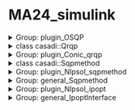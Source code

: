 # MA24_simulink
<details>
  <summary>Group: plugin_OSQP</summary>
<a name='options' href='https://osqp.org/docs/interfaces/solver_settings.html'>https://osqp.org/docs/interfaces/solver_settings.html</a><br><table>
<thead>
<tr>
<th>Argument</th>
<th>Description</th>
<th>Allowed values</th>
<th>Default value</th>
</tr>
</thead>
<tbody>
<tr>
<td><code>device</code></td>
<td>Device identifier</td>
<td>0 <= <code>device</code> (integer)</td>
<td>0</td>
</tr>
<tr>
<td><code>linsys_solver</code></td>
<td>Linear systems solver type</td>
<td>See <a href="linear_systems_solvers.html#linear-system-solvers-setting">Linear Systems Solvers</a></td>
<td>qdldl</td>
</tr>
<tr>
<td><code>verbose</code> *</td>
<td>Print output</td>
<td>True/False</td>
<td>True</td>
</tr>
<tr>
<td><code>warm_starting</code> *</td>
<td>Perform warm starting</td>
<td>True/False</td>
<td>True</td>
</tr>
<tr>
<td><code>scaling</code></td>
<td>Number of scaling iterations</td>
<td>0 (disabled) or 0 < <code>scaling</code> (integer)</td>
<td>10</td>
</tr>
<tr>
<td><code>polishing</code> *</td>
<td>Perform polishing</td>
<td>True/False</td>
<td>False</td>
</tr>
<tr>
<td><code>rho</code> *</td>
<td>ADMM rho step</td>
<td>0 < <code>rho</code></td>
<td>0.1</td>
</tr>
<tr>
<td><code>rho_is_vec</code></td>
<td>Is <code>rho</code> a vector?</td>
<td>True/False</td>
<td>True</td>
</tr>
<tr>
<td><code>sigma</code></td>
<td>ADMM sigma step</td>
<td>0 < <code>sigma</code></td>
<td>1e-06</td>
</tr>
<tr>
<td><code>alpha</code> *</td>
<td>ADMM relaxation parameter</td>
<td>0 < <code>alpha</code> < 2</td>
<td>1.6</td>
</tr>
<tr>
<td><code>cg_max_iter</code> *</td>
<td>Maximum number of CG iterations per solver</td>
<td>0 < <code>cg_max_iter</code> (integer)</td>
<td>20</td>
</tr>
<tr>
<td><code>cg_tol_reduction</code> *</td>
<td>No. of consecutive CG iterations before the tol is halved</td>
<td>0 < <code>cg_tol_reduction</code> (integer)</td>
<td>10</td>
</tr>
<tr>
<td><code>cg_tol_fraction</code> *</td>
<td>CG tolerance (fraction of ADMM residuals)</td>
<td>0 < <code>cg_tol_fraction</code> < 1</td>
<td>0.15</td>
</tr>
<tr>
<td><code>adaptive_rho</code></td>
<td>Adaptive rho</td>
<td>True/False</td>
<td>True</td>
</tr>
<tr>
<td><code>adaptive_rho_interval</code></td>
<td>Adaptive rho interval</td>
<td>0 (automatic) or 0 < <code>adaptive_rho_interval</code> (integer)</td>
<td>0</td>
</tr>
<tr>
<td><code>adaptive_rho_fraction</code></td>
<td>Adaptive rho interval as fraction of setup time (auto mode)</td>
<td>0 < <code>adaptive_rho_fraction</code></td>
<td>0.4</td>
</tr>
<tr>
<td><code>adaptive_rho_tolerance</code></td>
<td>Tolerance for adapting rho</td>
<td>1 <= <code>adaptive_rho_tolerance</code></td>
<td>5</td>
</tr>
<tr>
<td><code>max_iter</code> *</td>
<td>Maximum number of iterations</td>
<td>0 < <code>max_iter</code> (integer)</td>
<td>4000</td>
</tr>
<tr>
<td><code>eps_abs</code> *</td>
<td>Absolute tolerance</td>
<td>0 <= <code>eps_abs</code></td>
<td>1e-03</td>
</tr>
<tr>
<td><code>eps_rel</code> *</td>
<td>Relative tolerance</td>
<td>0 <= <code>eps_rel</code></td>
<td>1e-03</td>
</tr>
<tr>
<td><code>eps_prim_inf</code> *</td>
<td>Primal infeasibility tolerance</td>
<td>0 <= <code>eps_prim_inf</code></td>
<td>1e-04</td>
</tr>
<tr>
<td><code>eps_dual_inf</code> *</td>
<td>Dual infeasibility tolerance</td>
<td>0 <= <code>eps_dual_inf</code></td>
<td>1e-04</td>
</tr>
<tr>
<td><code>scaled_termination</code> *</td>
<td>Scaled termination conditions</td>
<td>True/False</td>
<td>False</td>
</tr>
<tr>
<td><code>check_termination</code> *</td>
<td>Check termination interval</td>
<td>0 (disabled) or 0 < <code>check_termination</code> (integer)</td>
<td>25</td>
</tr>
<tr>
<td><code>time_limit</code> *</td>
<td>Runtime limit in seconds</td>
<td>0 < <code>time_limit</code></td>
<td>1e+10</td>
</tr>
<tr>
<td><code>delta</code> *</td>
<td>Polishing regularization parameter</td>
<td>0 < <code>delta</code></td>
<td>1e-06</td>
</tr>
<tr>
<td><code>polish_refine_iter</code> *</td>
<td>Refinement iterations in polishing</td>
<td>0 < <code>polish_refine_iter</code> (integer)</td>
<td>3</td>
</tr>
</tbody>
</table></details>
<details>
  <summary>class casadi::Qrqp</summary>
<a name='options'></a><table>
<caption>List of available options</caption>
<tr><th>Id</th><th>Type</th><th>Description</th><th>Used in</th></tr>
<tr><td>ad_weight</td><td>OT_DOUBLE</td><td>Weighting factor for derivative calculation.When there is an option of either using forward or reverse mode directional derivatives, the condition ad_weight*nf&lt;=(1-ad_weight)*na is used where nf and na are estimates of the number of forward/reverse mode directional derivatives needed. By default, ad_weight is calculated automatically, but this can be overridden by setting this option. In particular, 0 means forcing forward mode and 1 forcing reverse mode. Leave unset for (class specific) heuristics.</td><td>casadi::FunctionInternal</td></tr>
<tr><td>ad_weight_sp</td><td>OT_DOUBLE</td><td>Weighting factor for sparsity pattern calculation calculation.Overrides default behavior. Set to 0 and 1 to force forward and reverse mode respectively. Cf. option \"ad_weight\". When set to -1, sparsity is completely ignored and dense matrices are used.</td><td>casadi::FunctionInternal</td></tr>
<tr><td>always_inline</td><td>OT_BOOL</td><td>Force inlining.</td><td>casadi::FunctionInternal</td></tr>
<tr><td>cache</td><td>OT_DICT</td><td>Prepopulate the function cache. Default: empty</td><td>casadi::FunctionInternal</td></tr>
<tr><td>compiler</td><td>OT_STRING</td><td>Just-in-time compiler plugin to be used.</td><td>casadi::FunctionInternal</td></tr>
<tr><td>constr_viol_tol</td><td>OT_DOUBLE</td><td>Constraint violation tolerance [1e-8].</td><td>casadi::Qrqp</td></tr>
<tr><td>custom_jacobian</td><td>OT_FUNCTION</td><td>Override CasADi's AD. Use together with 'jac_penalty': 0. Note: Highly experimental. Syntax may break often.</td><td>casadi::FunctionInternal</td></tr>
<tr><td>der_options</td><td>OT_DICT</td><td>Default options to be used to populate forward_options, reverse_options, and jacobian_options before those options are merged in.</td><td>casadi::FunctionInternal</td></tr>
<tr><td>derivative_of</td><td>OT_FUNCTION</td><td>The function is a derivative of another function. The type of derivative (directional derivative, Jacobian) is inferred from the function name.</td><td>casadi::FunctionInternal</td></tr>
<tr><td>discrete</td><td>OT_BOOLVECTOR</td><td>Indicates which of the variables are discrete, i.e. integer-valued</td><td>casadi::Conic</td></tr>
<tr><td>dual_inf_tol</td><td>OT_DOUBLE</td><td>Dual feasibility violation tolerance [1e-8]</td><td>casadi::Qrqp</td></tr>
<tr><td>dump</td><td>OT_BOOL</td><td>Dump function to file upon first evaluation. [false]</td><td>casadi::FunctionInternal</td></tr>
<tr><td>dump_dir</td><td>OT_STRING</td><td>Directory to dump inputs/outputs to. Make sure the directory exists [.]</td><td>casadi::FunctionInternal</td></tr>
<tr><td>dump_format</td><td>OT_STRING</td><td>Choose file format to dump matrices. See DM.from_file [mtx]</td><td>casadi::FunctionInternal</td></tr>
<tr><td>dump_in</td><td>OT_BOOL</td><td>Dump numerical values of inputs to file (readable with DM.from_file) [default: false]</td><td>casadi::FunctionInternal</td></tr>
<tr><td>dump_out</td><td>OT_BOOL</td><td>Dump numerical values of outputs to file (readable with DM.from_file) [default: false]</td><td>casadi::FunctionInternal</td></tr>
<tr><td>enable_fd</td><td>OT_BOOL</td><td>Enable derivative calculation by finite differencing. [default: false]]</td><td>casadi::FunctionInternal</td></tr>
<tr><td>enable_forward</td><td>OT_BOOL</td><td>Enable derivative calculation using generated functions for Jacobian-times-vector products - typically using forward mode AD - if available. [default: true]</td><td>casadi::FunctionInternal</td></tr>
<tr><td>enable_jacobian</td><td>OT_BOOL</td><td>Enable derivative calculation using generated functions for Jacobians of all differentiable outputs with respect to all differentiable inputs - if available. [default: true]</td><td>casadi::FunctionInternal</td></tr>
<tr><td>enable_reverse</td><td>OT_BOOL</td><td>Enable derivative calculation using generated functions for transposed Jacobian-times-vector products - typically using reverse mode AD - if available. [default: true]</td><td>casadi::FunctionInternal</td></tr>
<tr><td>error_on_fail</td><td>OT_BOOL</td><td>Throw exceptions when function evaluation fails (default true).</td><td>casadi::ProtoFunction</td></tr>
<tr><td>external_transform</td><td>OT_VECTORVECTOR</td><td>List of external_transform instruction arguments. Default: empty</td><td>casadi::FunctionInternal</td></tr>
<tr><td>fd_method</td><td>OT_STRING</td><td>Method for finite differencing [default 'central']</td><td>casadi::FunctionInternal</td></tr>
<tr><td>fd_options</td><td>OT_DICT</td><td>Options to be passed to the finite difference instance</td><td>casadi::FunctionInternal</td></tr>
<tr><td>forward_options</td><td>OT_DICT</td><td>Options to be passed to a forward mode constructor</td><td>casadi::FunctionInternal</td></tr>
<tr><td>gather_stats</td><td>OT_BOOL</td><td>Deprecated option (ignored): Statistics are now always collected.</td><td>casadi::FunctionInternal</td></tr>
<tr><td>input_scheme</td><td>OT_STRINGVECTOR</td><td>Deprecated option (ignored)</td><td>casadi::FunctionInternal</td></tr>
<tr><td>inputs_check</td><td>OT_BOOL</td><td>Throw exceptions when the numerical values of the inputs don't make sense</td><td>casadi::FunctionInternal</td></tr>
<tr><td>is_diff_in</td><td>OT_BOOLVECTOR</td><td>Indicate for each input if it should be differentiable.</td><td>casadi::FunctionInternal</td></tr>
<tr><td>is_diff_out</td><td>OT_BOOLVECTOR</td><td>Indicate for each output if it should be differentiable.</td><td>casadi::FunctionInternal</td></tr>
<tr><td>jac_penalty</td><td>OT_DOUBLE</td><td>When requested for a number of forward/reverse directions,   it may be cheaper to compute first the full jacobian and then multiply with seeds, rather than obtain the requested directions in a straightforward manner. Casadi uses a heuristic to decide which is cheaper. A high value of 'jac_penalty' makes it less likely for the heurstic to chose the full Jacobian strategy. The special value -1 indicates never to use the full Jacobian strategy</td><td>casadi::FunctionInternal</td></tr>
<tr><td>jacobian_options</td><td>OT_DICT</td><td>Options to be passed to a Jacobian constructor</td><td>casadi::FunctionInternal</td></tr>
<tr><td>jit</td><td>OT_BOOL</td><td>Use just-in-time compiler to speed up the evaluation</td><td>casadi::FunctionInternal</td></tr>
<tr><td>jit_cleanup</td><td>OT_BOOL</td><td>Cleanup up the temporary source file that jit creates. Default: true</td><td>casadi::FunctionInternal</td></tr>
<tr><td>jit_name</td><td>OT_STRING</td><td>The file name used to write out code. The actual file names used depend on 'jit_temp_suffix' and include extensions. Default: 'jit_tmp'</td><td>casadi::FunctionInternal</td></tr>
<tr><td>jit_options</td><td>OT_DICT</td><td>Options to be passed to the jit compiler.</td><td>casadi::FunctionInternal</td></tr>
<tr><td>jit_serialize</td><td>OT_STRING</td><td>Specify behaviour when serializing a jitted function: SOURCE|link|embed.</td><td>casadi::FunctionInternal</td></tr>
<tr><td>jit_temp_suffix</td><td>OT_BOOL</td><td>Use a temporary (seemingly random) filename suffix for generated code and libraries. This is desired for thread-safety. This behaviour may defeat caching compiler wrappers. Default: true</td><td>casadi::FunctionInternal</td></tr>
<tr><td>max_io</td><td>OT_INT</td><td>Acceptable number of inputs and outputs. Warn if exceeded.</td><td>casadi::FunctionInternal</td></tr>
<tr><td>max_iter</td><td>OT_INT</td><td>Maximum number of iterations [1000].</td><td>casadi::Qrqp</td></tr>
<tr><td>max_num_dir</td><td>OT_INT</td><td>Specify the maximum number of directions for derivative functions. Overrules the builtin optimized_num_dir.</td><td>casadi::FunctionInternal</td></tr>
<tr><td>min_lam</td><td>OT_DOUBLE</td><td>Smallest multiplier treated as inactive for the initial active set [0].</td><td>casadi::Qrqp</td></tr>
<tr><td>never_inline</td><td>OT_BOOL</td><td>Forbid inlining.</td><td>casadi::FunctionInternal</td></tr>
<tr><td>output_scheme</td><td>OT_STRINGVECTOR</td><td>Deprecated option (ignored)</td><td>casadi::FunctionInternal</td></tr>
<tr><td>post_expand</td><td>OT_BOOL</td><td>After construction, expand this Function. Default: False</td><td>casadi::FunctionInternal</td></tr>
<tr><td>post_expand_options</td><td>OT_DICT</td><td>Options to be passed to post-construction expansion. Default: empty</td><td>casadi::FunctionInternal</td></tr>
<tr><td>print_header</td><td>OT_BOOL</td><td>Print header [true].</td><td>casadi::Qrqp</td></tr>
<tr><td>print_in</td><td>OT_BOOL</td><td>Print numerical values of inputs [default: false]</td><td>casadi::FunctionInternal</td></tr>
<tr><td>print_info</td><td>OT_BOOL</td><td>Print info [true].</td><td>casadi::Qrqp</td></tr>
<tr><td>print_iter</td><td>OT_BOOL</td><td>Print iterations [true].</td><td>casadi::Qrqp</td></tr>
<tr><td>print_lincomb</td><td>OT_BOOL</td><td>Print dependant linear combinations of constraints [false]. Printed numbers are 0-based indices into the vector of [simple bounds;linear bounds]</td><td>casadi::Qrqp</td></tr>
<tr><td>print_out</td><td>OT_BOOL</td><td>Print numerical values of outputs [default: false]</td><td>casadi::FunctionInternal</td></tr>
<tr><td>print_problem</td><td>OT_BOOL</td><td>Print a numeric description of the problem</td><td>casadi::Conic</td></tr>
<tr><td>print_time</td><td>OT_BOOL</td><td>print information about execution time. Implies record_time.</td><td>casadi::ProtoFunction</td></tr>
<tr><td>record_time</td><td>OT_BOOL</td><td>record information about execution time, for retrieval with stats().</td><td>casadi::ProtoFunction</td></tr>
<tr><td>regularity_check</td><td>OT_BOOL</td><td>Throw exceptions when NaN or Inf appears during evaluation</td><td>casadi::ProtoFunction</td></tr>
<tr><td>reverse_options</td><td>OT_DICT</td><td>Options to be passed to a reverse mode constructor</td><td>casadi::FunctionInternal</td></tr>
<tr><td>user_data</td><td>OT_VOIDPTR</td><td>A user-defined field that can be used to identify the function or pass additional information</td><td>casadi::FunctionInternal</td></tr>
<tr><td>verbose</td><td>OT_BOOL</td><td>Verbose evaluation -- for debugging</td><td>casadi::ProtoFunction</td></tr>
</table></details>

<details>
  <summary>Group: plugin_Conic_qrqp</summary>
<a name='options'></a><table>
<caption>List of available options</caption>
<tr><th>Id</th><th>Type</th><th>Description</th></tr>
<tr><td>constr_viol_tol</td><td>OT_DOUBLE</td><td>Constraint violation tolerance [1e-8].</td></tr>
<tr><td>dual_inf_tol</td><td>OT_DOUBLE</td><td>Dual feasibility violation tolerance [1e-8]</td></tr>
<tr><td>max_iter</td><td>OT_INT</td><td>Maximum number of iterations [1000].</td></tr>
<tr><td>min_lam</td><td>OT_DOUBLE</td><td>Smallest multiplier treated as inactive for the initial active set [0].</td></tr>
<tr><td>print_header</td><td>OT_BOOL</td><td>Print header [true].</td></tr>
<tr><td>print_info</td><td>OT_BOOL</td><td>Print info [true].</td></tr>
<tr><td>print_iter</td><td>OT_BOOL</td><td>Print iterations [true].</td></tr>
<tr><td>print_lincomb</td><td>OT_BOOL</td><td>Print dependant linear combinations of constraints [false]. Printed numbers are 0-based indices into the vector of [simple bounds;linear bounds]</td></tr>
</table></details>

<details>
  <summary>class casadi::Sqpmethod</summary>
<a name='options'></a><table>
<caption>List of available options</caption>
<tr><th>Id</th><th>Type</th><th>Description</th><th>Used in</th></tr>
<tr><td>ad_weight</td><td>OT_DOUBLE</td><td>Weighting factor for derivative calculation.When there is an option of either using forward or reverse mode directional derivatives, the condition ad_weight*nf&lt;=(1-ad_weight)*na is used where nf and na are estimates of the number of forward/reverse mode directional derivatives needed. By default, ad_weight is calculated automatically, but this can be overridden by setting this option. In particular, 0 means forcing forward mode and 1 forcing reverse mode. Leave unset for (class specific) heuristics.</td><td>casadi::FunctionInternal</td></tr>
<tr><td>ad_weight_sp</td><td>OT_DOUBLE</td><td>Weighting factor for sparsity pattern calculation calculation.Overrides default behavior. Set to 0 and 1 to force forward and reverse mode respectively. Cf. option \"ad_weight\". When set to -1, sparsity is completely ignored and dense matrices are used.</td><td>casadi::FunctionInternal</td></tr>
<tr><td>always_inline</td><td>OT_BOOL</td><td>Force inlining.</td><td>casadi::FunctionInternal</td></tr>
<tr><td>beta</td><td>OT_DOUBLE</td><td>Line-search parameter, restoration factor of stepsize</td><td>casadi::Sqpmethod</td></tr>
<tr><td>bound_consistency</td><td>OT_BOOL</td><td>Ensure that primal-dual solution is consistent with the bounds</td><td>casadi::Nlpsol</td></tr>
<tr><td>c1</td><td>OT_DOUBLE</td><td>Armijo condition, coefficient of decrease in merit</td><td>casadi::Sqpmethod</td></tr>
<tr><td>cache</td><td>OT_DICT</td><td>Prepopulate the function cache. Default: empty</td><td>casadi::FunctionInternal</td></tr>
<tr><td>calc_f</td><td>OT_BOOL</td><td>Calculate 'f' in the Nlpsol base class</td><td>casadi::Nlpsol</td></tr>
<tr><td>calc_g</td><td>OT_BOOL</td><td>Calculate 'g' in the Nlpsol base class</td><td>casadi::Nlpsol</td></tr>
<tr><td>calc_lam_p</td><td>OT_BOOL</td><td>Calculate 'lam_p' in the Nlpsol base class</td><td>casadi::Nlpsol</td></tr>
<tr><td>calc_lam_x</td><td>OT_BOOL</td><td>Calculate 'lam_x' in the Nlpsol base class</td><td>casadi::Nlpsol</td></tr>
<tr><td>calc_multipliers</td><td>OT_BOOL</td><td>Calculate Lagrange multipliers in the Nlpsol base class</td><td>casadi::Nlpsol</td></tr>
<tr><td>common_options</td><td>OT_DICT</td><td>Options for auto-generated functions</td><td>casadi::OracleFunction</td></tr>
<tr><td>compiler</td><td>OT_STRING</td><td>Just-in-time compiler plugin to be used.</td><td>casadi::FunctionInternal</td></tr>
<tr><td>convexify_margin</td><td>OT_DOUBLE</td><td>When using a convexification strategy, make sure that the smallest eigenvalue is at least this (default: 1e-7).</td><td>casadi::Sqpmethod</td></tr>
<tr><td>convexify_strategy</td><td>OT_STRING</td><td>NONE|regularize|eigen-reflect|eigen-clip. Strategy to convexify the Lagrange Hessian before passing it to the solver.</td><td>casadi::Sqpmethod</td></tr>
<tr><td>custom_jacobian</td><td>OT_FUNCTION</td><td>Override CasADi's AD. Use together with 'jac_penalty': 0. Note: Highly experimental. Syntax may break often.</td><td>casadi::FunctionInternal</td></tr>
<tr><td>der_options</td><td>OT_DICT</td><td>Default options to be used to populate forward_options, reverse_options, and jacobian_options before those options are merged in.</td><td>casadi::FunctionInternal</td></tr>
<tr><td>derivative_of</td><td>OT_FUNCTION</td><td>The function is a derivative of another function. The type of derivative (directional derivative, Jacobian) is inferred from the function name.</td><td>casadi::FunctionInternal</td></tr>
<tr><td>detect_simple_bounds</td><td>OT_BOOL</td><td>Automatically detect simple bounds (lbx/ubx) (default false). This is hopefully beneficial to speed and robustness but may also have adverse affects: 1) Subtleties in heuristics and stopping criteria may change the solution, 2) IPOPT may lie about multipliers of simple equality bounds unless 'fixed_variable_treatment' is set to 'relax_bounds'.</td><td>casadi::Nlpsol</td></tr>
<tr><td>detect_simple_bounds_is_simple</td><td>OT_BOOLVECTOR</td><td>For internal use only.</td><td>casadi::Nlpsol</td></tr>
<tr><td>detect_simple_bounds_parts</td><td>OT_FUNCTION</td><td>For internal use only.</td><td>casadi::Nlpsol</td></tr>
<tr><td>detect_simple_bounds_target_x</td><td>OT_INTVECTOR</td><td>For internal use only.</td><td>casadi::Nlpsol</td></tr>
<tr><td>discrete</td><td>OT_BOOLVECTOR</td><td>Indicates which of the variables are discrete, i.e. integer-valued</td><td>casadi::Nlpsol</td></tr>
<tr><td>dump</td><td>OT_BOOL</td><td>Dump function to file upon first evaluation. [false]</td><td>casadi::FunctionInternal</td></tr>
<tr><td>dump_dir</td><td>OT_STRING</td><td>Directory to dump inputs/outputs to. Make sure the directory exists [.]</td><td>casadi::FunctionInternal</td></tr>
<tr><td>dump_format</td><td>OT_STRING</td><td>Choose file format to dump matrices. See DM.from_file [mtx]</td><td>casadi::FunctionInternal</td></tr>
<tr><td>dump_in</td><td>OT_BOOL</td><td>Dump numerical values of inputs to file (readable with DM.from_file) [default: false]</td><td>casadi::FunctionInternal</td></tr>
<tr><td>dump_out</td><td>OT_BOOL</td><td>Dump numerical values of outputs to file (readable with DM.from_file) [default: false]</td><td>casadi::FunctionInternal</td></tr>
<tr><td>elastic_mode</td><td>OT_BOOL</td><td>Enable the elastic mode which is used when the QP is infeasible (default: false).</td><td>casadi::Sqpmethod</td></tr>
<tr><td>enable_fd</td><td>OT_BOOL</td><td>Enable derivative calculation by finite differencing. [default: false]]</td><td>casadi::FunctionInternal</td></tr>
<tr><td>enable_forward</td><td>OT_BOOL</td><td>Enable derivative calculation using generated functions for Jacobian-times-vector products - typically using forward mode AD - if available. [default: true]</td><td>casadi::FunctionInternal</td></tr>
<tr><td>enable_jacobian</td><td>OT_BOOL</td><td>Enable derivative calculation using generated functions for Jacobians of all differentiable outputs with respect to all differentiable inputs - if available. [default: true]</td><td>casadi::FunctionInternal</td></tr>
<tr><td>enable_reverse</td><td>OT_BOOL</td><td>Enable derivative calculation using generated functions for transposed Jacobian-times-vector products - typically using reverse mode AD - if available. [default: true]</td><td>casadi::FunctionInternal</td></tr>
<tr><td>error_on_fail</td><td>OT_BOOL</td><td>Throw exceptions when function evaluation fails (default true).</td><td>casadi::ProtoFunction</td></tr>
<tr><td>eval_errors_fatal</td><td>OT_BOOL</td><td>When errors occur during evaluation of f,g,...,stop the iterations</td><td>casadi::Nlpsol</td></tr>
<tr><td>expand</td><td>OT_BOOL</td><td>Replace MX with SX expressions in problem formulation [false]</td><td>casadi::OracleFunction</td></tr>
<tr><td>external_transform</td><td>OT_VECTORVECTOR</td><td>List of external_transform instruction arguments. Default: empty</td><td>casadi::FunctionInternal</td></tr>
<tr><td>fd_method</td><td>OT_STRING</td><td>Method for finite differencing [default 'central']</td><td>casadi::FunctionInternal</td></tr>
<tr><td>fd_options</td><td>OT_DICT</td><td>Options to be passed to the finite difference instance</td><td>casadi::FunctionInternal</td></tr>
<tr><td>forward_options</td><td>OT_DICT</td><td>Options to be passed to a forward mode constructor</td><td>casadi::FunctionInternal</td></tr>
<tr><td>gamma_0</td><td>OT_DOUBLE</td><td>Starting value for the penalty parameter of elastic mode (default: 1).</td><td>casadi::Sqpmethod</td></tr>
<tr><td>gamma_1_min</td><td>OT_DOUBLE</td><td>Minimum value for gamma_1 (default: 1e-5).</td><td>casadi::Sqpmethod</td></tr>
<tr><td>gamma_max</td><td>OT_DOUBLE</td><td>Maximum value for the penalty parameter of elastic mode (default: 1e20).</td><td>casadi::Sqpmethod</td></tr>
<tr><td>gather_stats</td><td>OT_BOOL</td><td>Deprecated option (ignored): Statistics are now always collected.</td><td>casadi::FunctionInternal</td></tr>
<tr><td>hess_lag</td><td>OT_FUNCTION</td><td>Function for calculating the Hessian of the Lagrangian (autogenerated by default)</td><td>casadi::Sqpmethod</td></tr>
<tr><td>hessian_approximation</td><td>OT_STRING</td><td>limited-memory|exact</td><td>casadi::Sqpmethod</td></tr>
<tr><td>ignore_check_vec</td><td>OT_BOOL</td><td>If set to true, the input shape of F will not be checked.</td><td>casadi::Nlpsol</td></tr>
<tr><td>init_feasible</td><td>OT_BOOL</td><td>Initialize the QP subproblems with a feasible initial value (default: false).</td><td>casadi::Sqpmethod</td></tr>
<tr><td>input_scheme</td><td>OT_STRINGVECTOR</td><td>Deprecated option (ignored)</td><td>casadi::FunctionInternal</td></tr>
<tr><td>inputs_check</td><td>OT_BOOL</td><td>Throw exceptions when the numerical values of the inputs don't make sense</td><td>casadi::FunctionInternal</td></tr>
<tr><td>is_diff_in</td><td>OT_BOOLVECTOR</td><td>Indicate for each input if it should be differentiable.</td><td>casadi::FunctionInternal</td></tr>
<tr><td>is_diff_out</td><td>OT_BOOLVECTOR</td><td>Indicate for each output if it should be differentiable.</td><td>casadi::FunctionInternal</td></tr>
<tr><td>iteration_callback</td><td>OT_FUNCTION</td><td>A function that will be called at each iteration with the solver as input. Check documentation of Callback.</td><td>casadi::Nlpsol</td></tr>
<tr><td>iteration_callback_ignore_errors</td><td>OT_BOOL</td><td>If set to true, errors thrown by iteration_callback will be ignored.</td><td>casadi::Nlpsol</td></tr>
<tr><td>iteration_callback_step</td><td>OT_INT</td><td>Only call the callback function every few iterations.</td><td>casadi::Nlpsol</td></tr>
<tr><td>jac_fg</td><td>OT_FUNCTION</td><td>Function for calculating the gradient of the objective and Jacobian of the constraints (autogenerated by default)</td><td>casadi::Sqpmethod</td></tr>
<tr><td>jac_penalty</td><td>OT_DOUBLE</td><td>When requested for a number of forward/reverse directions,   it may be cheaper to compute first the full jacobian and then multiply with seeds, rather than obtain the requested directions in a straightforward manner. Casadi uses a heuristic to decide which is cheaper. A high value of 'jac_penalty' makes it less likely for the heurstic to chose the full Jacobian strategy. The special value -1 indicates never to use the full Jacobian strategy</td><td>casadi::FunctionInternal</td></tr>
<tr><td>jacobian_options</td><td>OT_DICT</td><td>Options to be passed to a Jacobian constructor</td><td>casadi::FunctionInternal</td></tr>
<tr><td>jit</td><td>OT_BOOL</td><td>Use just-in-time compiler to speed up the evaluation</td><td>casadi::FunctionInternal</td></tr>
<tr><td>jit_cleanup</td><td>OT_BOOL</td><td>Cleanup up the temporary source file that jit creates. Default: true</td><td>casadi::FunctionInternal</td></tr>
<tr><td>jit_name</td><td>OT_STRING</td><td>The file name used to write out code. The actual file names used depend on 'jit_temp_suffix' and include extensions. Default: 'jit_tmp'</td><td>casadi::FunctionInternal</td></tr>
<tr><td>jit_options</td><td>OT_DICT</td><td>Options to be passed to the jit compiler.</td><td>casadi::FunctionInternal</td></tr>
<tr><td>jit_serialize</td><td>OT_STRING</td><td>Specify behaviour when serializing a jitted function: SOURCE|link|embed.</td><td>casadi::FunctionInternal</td></tr>
<tr><td>jit_temp_suffix</td><td>OT_BOOL</td><td>Use a temporary (seemingly random) filename suffix for generated code and libraries. This is desired for thread-safety. This behaviour may defeat caching compiler wrappers. Default: true</td><td>casadi::FunctionInternal</td></tr>
<tr><td>lbfgs_memory</td><td>OT_INT</td><td>Size of L-BFGS memory.</td><td>casadi::Sqpmethod</td></tr>
<tr><td>max_io</td><td>OT_INT</td><td>Acceptable number of inputs and outputs. Warn if exceeded.</td><td>casadi::FunctionInternal</td></tr>
<tr><td>max_iter</td><td>OT_INT</td><td>Maximum number of SQP iterations</td><td>casadi::Sqpmethod</td></tr>
<tr><td>max_iter_eig</td><td>OT_DOUBLE</td><td>Maximum number of iterations to compute an eigenvalue decomposition (default: 50).</td><td>casadi::Sqpmethod</td></tr>
<tr><td>max_iter_ls</td><td>OT_INT</td><td>Maximum number of linesearch iterations</td><td>casadi::Sqpmethod</td></tr>
<tr><td>max_num_dir</td><td>OT_INT</td><td>Specify the maximum number of directions for derivative functions. Overrules the builtin optimized_num_dir.</td><td>casadi::FunctionInternal</td></tr>
<tr><td>merit_memory</td><td>OT_INT</td><td>Size of memory to store history of merit function values</td><td>casadi::Sqpmethod</td></tr>
<tr><td>min_iter</td><td>OT_INT</td><td>Minimum number of SQP iterations</td><td>casadi::Sqpmethod</td></tr>
<tr><td>min_lam</td><td>OT_DOUBLE</td><td>Minimum allowed multiplier value</td><td>casadi::Nlpsol</td></tr>
<tr><td>min_step_size</td><td>OT_DOUBLE</td><td>The size (inf-norm) of the step size should not become smaller than this.</td><td>casadi::Sqpmethod</td></tr>
<tr><td>monitor</td><td>OT_STRINGVECTOR</td><td>Set of user problem functions to be monitored</td><td>casadi::OracleFunction</td></tr>
<tr><td>never_inline</td><td>OT_BOOL</td><td>Forbid inlining.</td><td>casadi::FunctionInternal</td></tr>
<tr><td>no_nlp_grad</td><td>OT_BOOL</td><td>Prevent the creation of the 'nlp_grad' function</td><td>casadi::Nlpsol</td></tr>
<tr><td>oracle_options</td><td>OT_DICT</td><td>Options to be passed to the oracle function</td><td>casadi::Nlpsol</td></tr>
<tr><td>output_scheme</td><td>OT_STRINGVECTOR</td><td>Deprecated option (ignored)</td><td>casadi::FunctionInternal</td></tr>
<tr><td>post_expand</td><td>OT_BOOL</td><td>After construction, expand this Function. Default: False</td><td>casadi::FunctionInternal</td></tr>
<tr><td>post_expand_options</td><td>OT_DICT</td><td>Options to be passed to post-construction expansion. Default: empty</td><td>casadi::FunctionInternal</td></tr>
<tr><td>print_header</td><td>OT_BOOL</td><td>Print the header with problem statistics</td><td>casadi::Sqpmethod</td></tr>
<tr><td>print_in</td><td>OT_BOOL</td><td>Print numerical values of inputs [default: false]</td><td>casadi::FunctionInternal</td></tr>
<tr><td>print_iteration</td><td>OT_BOOL</td><td>Print the iterations</td><td>casadi::Sqpmethod</td></tr>
<tr><td>print_out</td><td>OT_BOOL</td><td>Print numerical values of outputs [default: false]</td><td>casadi::FunctionInternal</td></tr>
<tr><td>print_status</td><td>OT_BOOL</td><td>Print a status message after solving</td><td>casadi::Sqpmethod</td></tr>
<tr><td>print_time</td><td>OT_BOOL</td><td>print information about execution time. Implies record_time.</td><td>casadi::ProtoFunction</td></tr>
<tr><td>qpsol</td><td>OT_STRING</td><td>The QP solver to be used by the SQP method [qpoases]</td><td>casadi::Sqpmethod</td></tr>
<tr><td>qpsol_options</td><td>OT_DICT</td><td>Options to be passed to the QP solver</td><td>casadi::Sqpmethod</td></tr>
<tr><td>record_time</td><td>OT_BOOL</td><td>record information about execution time, for retrieval with stats().</td><td>casadi::ProtoFunction</td></tr>
<tr><td>regularity_check</td><td>OT_BOOL</td><td>Throw exceptions when NaN or Inf appears during evaluation</td><td>casadi::ProtoFunction</td></tr>
<tr><td>reverse_options</td><td>OT_DICT</td><td>Options to be passed to a reverse mode constructor</td><td>casadi::FunctionInternal</td></tr>
<tr><td>second_order_corrections</td><td>OT_BOOL</td><td>Enable second order corrections. These are used when a step is considered bad by the merit function and constraint norm (default: false).</td><td>casadi::Sqpmethod</td></tr>
<tr><td>sens_linsol</td><td>OT_STRING</td><td>Linear solver used for parametric sensitivities (default 'qr').</td><td>casadi::Nlpsol</td></tr>
<tr><td>sens_linsol_options</td><td>OT_DICT</td><td>Linear solver options used for parametric sensitivities.</td><td>casadi::Nlpsol</td></tr>
<tr><td>show_eval_warnings</td><td>OT_BOOL</td><td>Show warnings generated from function evaluations [true]</td><td>casadi::OracleFunction</td></tr>
<tr><td>specific_options</td><td>OT_DICT</td><td>Options for specific auto-generated functions, overwriting the defaults from common_options. Nested dictionary.</td><td>casadi::OracleFunction</td></tr>
<tr><td>tol_du</td><td>OT_DOUBLE</td><td>Stopping criterion for dual infeasability</td><td>casadi::Sqpmethod</td></tr>
<tr><td>tol_pr</td><td>OT_DOUBLE</td><td>Stopping criterion for primal infeasibility</td><td>casadi::Sqpmethod</td></tr>
<tr><td>user_data</td><td>OT_VOIDPTR</td><td>A user-defined field that can be used to identify the function or pass additional information</td><td>casadi::FunctionInternal</td></tr>
<tr><td>verbose</td><td>OT_BOOL</td><td>Verbose evaluation -- for debugging</td><td>casadi::ProtoFunction</td></tr>
<tr><td>verbose_init</td><td>OT_BOOL</td><td>Print out timing information about the different stages of initialization</td><td>casadi::Nlpsol</td></tr>
<tr><td>warn_initial_bounds</td><td>OT_BOOL</td><td>Warn if the initial guess does not satisfy LBX and UBX</td><td>casadi::Nlpsol</td></tr>
</table></details>

<details>
  <summary>Group: plugin_Nlpsol_sqpmethod</summary>
<a name='options'></a><table>
<caption>List of available options</caption>
<tr><th>Id</th><th>Type</th><th>Description</th></tr>
<tr><td>beta</td><td>OT_DOUBLE</td><td>Line-search parameter, restoration factor of stepsize</td></tr>
<tr><td>c1</td><td>OT_DOUBLE</td><td>Armijo condition, coefficient of decrease in merit</td></tr>
<tr><td>convexify_margin</td><td>OT_DOUBLE</td><td>When using a convexification strategy, make sure that the smallest eigenvalue is at least this (default: 1e-7).</td></tr>
<tr><td>convexify_strategy</td><td>OT_STRING</td><td>NONE|regularize|eigen-reflect|eigen-clip. Strategy to convexify the Lagrange Hessian before passing it to the solver.</td></tr>
<tr><td>elastic_mode</td><td>OT_BOOL</td><td>Enable the elastic mode which is used when the QP is infeasible (default: false).</td></tr>
<tr><td>gamma_0</td><td>OT_DOUBLE</td><td>Starting value for the penalty parameter of elastic mode (default: 1).</td></tr>
<tr><td>gamma_1_min</td><td>OT_DOUBLE</td><td>Minimum value for gamma_1 (default: 1e-5).</td></tr>
<tr><td>gamma_max</td><td>OT_DOUBLE</td><td>Maximum value for the penalty parameter of elastic mode (default: 1e20).</td></tr>
<tr><td>hess_lag</td><td>OT_FUNCTION</td><td>Function for calculating the Hessian of the Lagrangian (autogenerated by default)</td></tr>
<tr><td>hessian_approximation</td><td>OT_STRING</td><td>limited-memory|exact</td></tr>
<tr><td>init_feasible</td><td>OT_BOOL</td><td>Initialize the QP subproblems with a feasible initial value (default: false).</td></tr>
<tr><td>jac_fg</td><td>OT_FUNCTION</td><td>Function for calculating the gradient of the objective and Jacobian of the constraints (autogenerated by default)</td></tr>
<tr><td>lbfgs_memory</td><td>OT_INT</td><td>Size of L-BFGS memory.</td></tr>
<tr><td>max_iter</td><td>OT_INT</td><td>Maximum number of SQP iterations</td></tr>
<tr><td>max_iter_eig</td><td>OT_DOUBLE</td><td>Maximum number of iterations to compute an eigenvalue decomposition (default: 50).</td></tr>
<tr><td>max_iter_ls</td><td>OT_INT</td><td>Maximum number of linesearch iterations</td></tr>
<tr><td>merit_memory</td><td>OT_INT</td><td>Size of memory to store history of merit function values</td></tr>
<tr><td>min_iter</td><td>OT_INT</td><td>Minimum number of SQP iterations</td></tr>
<tr><td>min_step_size</td><td>OT_DOUBLE</td><td>The size (inf-norm) of the step size should not become smaller than this.</td></tr>
<tr><td>print_header</td><td>OT_BOOL</td><td>Print the header with problem statistics</td></tr>
<tr><td>print_iteration</td><td>OT_BOOL</td><td>Print the iterations</td></tr>
<tr><td>print_status</td><td>OT_BOOL</td><td>Print a status message after solving</td></tr>
<tr><td>qpsol</td><td>OT_STRING</td><td>The QP solver to be used by the SQP method [qpoases]</td></tr>
<tr><td>qpsol_options</td><td>OT_DICT</td><td>Options to be passed to the QP solver</td></tr>
<tr><td>second_order_corrections</td><td>OT_BOOL</td><td>Enable second order corrections. These are used when a step is considered bad by the merit function and constraint norm (default: false).</td></tr>
<tr><td>tol_du</td><td>OT_DOUBLE</td><td>Stopping criterion for dual infeasability</td></tr>
<tr><td>tol_pr</td><td>OT_DOUBLE</td><td>Stopping criterion for primal infeasibility</td></tr>
</table></details>

<details>
  <summary>Group: general_Sqpmethod</summary>
<a name='options'></a><table>
<caption>List of available options</caption>
<tr><th>Id</th><th>Type</th><th>Description</th><th>Used in</th></tr>
<tr><td>ad_weight</td><td>OT_DOUBLE</td><td>Weighting factor for derivative calculation.When there is an option of either using forward or reverse mode directional derivatives, the condition ad_weight*nf&lt;=(1-ad_weight)*na is used where nf and na are estimates of the number of forward/reverse mode directional derivatives needed. By default, ad_weight is calculated automatically, but this can be overridden by setting this option. In particular, 0 means forcing forward mode and 1 forcing reverse mode. Leave unset for (class specific) heuristics.</td><td>casadi::FunctionInternal</td></tr>
<tr><td>ad_weight_sp</td><td>OT_DOUBLE</td><td>Weighting factor for sparsity pattern calculation calculation.Overrides default behavior. Set to 0 and 1 to force forward and reverse mode respectively. Cf. option \"ad_weight\". When set to -1, sparsity is completely ignored and dense matrices are used.</td><td>casadi::FunctionInternal</td></tr>
<tr><td>always_inline</td><td>OT_BOOL</td><td>Force inlining.</td><td>casadi::FunctionInternal</td></tr>
<tr><td>beta</td><td>OT_DOUBLE</td><td>Line-search parameter, restoration factor of stepsize</td><td>casadi::Sqpmethod</td></tr>
<tr><td>bound_consistency</td><td>OT_BOOL</td><td>Ensure that primal-dual solution is consistent with the bounds</td><td>casadi::Nlpsol</td></tr>
<tr><td>c1</td><td>OT_DOUBLE</td><td>Armijo condition, coefficient of decrease in merit</td><td>casadi::Sqpmethod</td></tr>
<tr><td>cache</td><td>OT_DICT</td><td>Prepopulate the function cache. Default: empty</td><td>casadi::FunctionInternal</td></tr>
<tr><td>calc_f</td><td>OT_BOOL</td><td>Calculate 'f' in the Nlpsol base class</td><td>casadi::Nlpsol</td></tr>
<tr><td>calc_g</td><td>OT_BOOL</td><td>Calculate 'g' in the Nlpsol base class</td><td>casadi::Nlpsol</td></tr>
<tr><td>calc_lam_p</td><td>OT_BOOL</td><td>Calculate 'lam_p' in the Nlpsol base class</td><td>casadi::Nlpsol</td></tr>
<tr><td>calc_lam_x</td><td>OT_BOOL</td><td>Calculate 'lam_x' in the Nlpsol base class</td><td>casadi::Nlpsol</td></tr>
<tr><td>calc_multipliers</td><td>OT_BOOL</td><td>Calculate Lagrange multipliers in the Nlpsol base class</td><td>casadi::Nlpsol</td></tr>
<tr><td>common_options</td><td>OT_DICT</td><td>Options for auto-generated functions</td><td>casadi::OracleFunction</td></tr>
<tr><td>compiler</td><td>OT_STRING</td><td>Just-in-time compiler plugin to be used.</td><td>casadi::FunctionInternal</td></tr>
<tr><td>convexify_margin</td><td>OT_DOUBLE</td><td>When using a convexification strategy, make sure that the smallest eigenvalue is at least this (default: 1e-7).</td><td>casadi::Sqpmethod</td></tr>
<tr><td>convexify_strategy</td><td>OT_STRING</td><td>NONE|regularize|eigen-reflect|eigen-clip. Strategy to convexify the Lagrange Hessian before passing it to the solver.</td><td>casadi::Sqpmethod</td></tr>
<tr><td>custom_jacobian</td><td>OT_FUNCTION</td><td>Override CasADi's AD. Use together with 'jac_penalty': 0. Note: Highly experimental. Syntax may break often.</td><td>casadi::FunctionInternal</td></tr>
<tr><td>der_options</td><td>OT_DICT</td><td>Default options to be used to populate forward_options, reverse_options, and jacobian_options before those options are merged in.</td><td>casadi::FunctionInternal</td></tr>
<tr><td>derivative_of</td><td>OT_FUNCTION</td><td>The function is a derivative of another function. The type of derivative (directional derivative, Jacobian) is inferred from the function name.</td><td>casadi::FunctionInternal</td></tr>
<tr><td>detect_simple_bounds</td><td>OT_BOOL</td><td>Automatically detect simple bounds (lbx/ubx) (default false). This is hopefully beneficial to speed and robustness but may also have adverse affects: 1) Subtleties in heuristics and stopping criteria may change the solution, 2) IPOPT may lie about multipliers of simple equality bounds unless 'fixed_variable_treatment' is set to 'relax_bounds'.</td><td>casadi::Nlpsol</td></tr>
<tr><td>detect_simple_bounds_is_simple</td><td>OT_BOOLVECTOR</td><td>For internal use only.</td><td>casadi::Nlpsol</td></tr>
<tr><td>detect_simple_bounds_parts</td><td>OT_FUNCTION</td><td>For internal use only.</td><td>casadi::Nlpsol</td></tr>
<tr><td>detect_simple_bounds_target_x</td><td>OT_INTVECTOR</td><td>For internal use only.</td><td>casadi::Nlpsol</td></tr>
<tr><td>discrete</td><td>OT_BOOLVECTOR</td><td>Indicates which of the variables are discrete, i.e. integer-valued</td><td>casadi::Nlpsol</td></tr>
<tr><td>dump</td><td>OT_BOOL</td><td>Dump function to file upon first evaluation. [false]</td><td>casadi::FunctionInternal</td></tr>
<tr><td>dump_dir</td><td>OT_STRING</td><td>Directory to dump inputs/outputs to. Make sure the directory exists [.]</td><td>casadi::FunctionInternal</td></tr>
<tr><td>dump_format</td><td>OT_STRING</td><td>Choose file format to dump matrices. See DM.from_file [mtx]</td><td>casadi::FunctionInternal</td></tr>
<tr><td>dump_in</td><td>OT_BOOL</td><td>Dump numerical values of inputs to file (readable with DM.from_file) [default: false]</td><td>casadi::FunctionInternal</td></tr>
<tr><td>dump_out</td><td>OT_BOOL</td><td>Dump numerical values of outputs to file (readable with DM.from_file) [default: false]</td><td>casadi::FunctionInternal</td></tr>
<tr><td>elastic_mode</td><td>OT_BOOL</td><td>Enable the elastic mode which is used when the QP is infeasible (default: false).</td><td>casadi::Sqpmethod</td></tr>
<tr><td>enable_fd</td><td>OT_BOOL</td><td>Enable derivative calculation by finite differencing. [default: false]]</td><td>casadi::FunctionInternal</td></tr>
<tr><td>enable_forward</td><td>OT_BOOL</td><td>Enable derivative calculation using generated functions for Jacobian-times-vector products - typically using forward mode AD - if available. [default: true]</td><td>casadi::FunctionInternal</td></tr>
<tr><td>enable_jacobian</td><td>OT_BOOL</td><td>Enable derivative calculation using generated functions for Jacobians of all differentiable outputs with respect to all differentiable inputs - if available. [default: true]</td><td>casadi::FunctionInternal</td></tr>
<tr><td>enable_reverse</td><td>OT_BOOL</td><td>Enable derivative calculation using generated functions for transposed Jacobian-times-vector products - typically using reverse mode AD - if available. [default: true]</td><td>casadi::FunctionInternal</td></tr>
<tr><td>error_on_fail</td><td>OT_BOOL</td><td>Throw exceptions when function evaluation fails (default true).</td><td>casadi::ProtoFunction</td></tr>
<tr><td>eval_errors_fatal</td><td>OT_BOOL</td><td>When errors occur during evaluation of f,g,...,stop the iterations</td><td>casadi::Nlpsol</td></tr>
<tr><td>expand</td><td>OT_BOOL</td><td>Replace MX with SX expressions in problem formulation [false]</td><td>casadi::OracleFunction</td></tr>
<tr><td>external_transform</td><td>OT_VECTORVECTOR</td><td>List of external_transform instruction arguments. Default: empty</td><td>casadi::FunctionInternal</td></tr>
<tr><td>fd_method</td><td>OT_STRING</td><td>Method for finite differencing [default 'central']</td><td>casadi::FunctionInternal</td></tr>
<tr><td>fd_options</td><td>OT_DICT</td><td>Options to be passed to the finite difference instance</td><td>casadi::FunctionInternal</td></tr>
<tr><td>forward_options</td><td>OT_DICT</td><td>Options to be passed to a forward mode constructor</td><td>casadi::FunctionInternal</td></tr>
<tr><td>gamma_0</td><td>OT_DOUBLE</td><td>Starting value for the penalty parameter of elastic mode (default: 1).</td><td>casadi::Sqpmethod</td></tr>
<tr><td>gamma_1_min</td><td>OT_DOUBLE</td><td>Minimum value for gamma_1 (default: 1e-5).</td><td>casadi::Sqpmethod</td></tr>
<tr><td>gamma_max</td><td>OT_DOUBLE</td><td>Maximum value for the penalty parameter of elastic mode (default: 1e20).</td><td>casadi::Sqpmethod</td></tr>
<tr><td>gather_stats</td><td>OT_BOOL</td><td>Deprecated option (ignored): Statistics are now always collected.</td><td>casadi::FunctionInternal</td></tr>
<tr><td>hess_lag</td><td>OT_FUNCTION</td><td>Function for calculating the Hessian of the Lagrangian (autogenerated by default)</td><td>casadi::Sqpmethod</td></tr>
<tr><td>hessian_approximation</td><td>OT_STRING</td><td>limited-memory|exact</td><td>casadi::Sqpmethod</td></tr>
<tr><td>ignore_check_vec</td><td>OT_BOOL</td><td>If set to true, the input shape of F will not be checked.</td><td>casadi::Nlpsol</td></tr>
<tr><td>init_feasible</td><td>OT_BOOL</td><td>Initialize the QP subproblems with a feasible initial value (default: false).</td><td>casadi::Sqpmethod</td></tr>
<tr><td>input_scheme</td><td>OT_STRINGVECTOR</td><td>Deprecated option (ignored)</td><td>casadi::FunctionInternal</td></tr>
<tr><td>inputs_check</td><td>OT_BOOL</td><td>Throw exceptions when the numerical values of the inputs don't make sense</td><td>casadi::FunctionInternal</td></tr>
<tr><td>is_diff_in</td><td>OT_BOOLVECTOR</td><td>Indicate for each input if it should be differentiable.</td><td>casadi::FunctionInternal</td></tr>
<tr><td>is_diff_out</td><td>OT_BOOLVECTOR</td><td>Indicate for each output if it should be differentiable.</td><td>casadi::FunctionInternal</td></tr>
<tr><td>iteration_callback</td><td>OT_FUNCTION</td><td>A function that will be called at each iteration with the solver as input. Check documentation of Callback.</td><td>casadi::Nlpsol</td></tr>
<tr><td>iteration_callback_ignore_errors</td><td>OT_BOOL</td><td>If set to true, errors thrown by iteration_callback will be ignored.</td><td>casadi::Nlpsol</td></tr>
<tr><td>iteration_callback_step</td><td>OT_INT</td><td>Only call the callback function every few iterations.</td><td>casadi::Nlpsol</td></tr>
<tr><td>jac_fg</td><td>OT_FUNCTION</td><td>Function for calculating the gradient of the objective and Jacobian of the constraints (autogenerated by default)</td><td>casadi::Sqpmethod</td></tr>
<tr><td>jac_penalty</td><td>OT_DOUBLE</td><td>When requested for a number of forward/reverse directions,   it may be cheaper to compute first the full jacobian and then multiply with seeds, rather than obtain the requested directions in a straightforward manner. Casadi uses a heuristic to decide which is cheaper. A high value of 'jac_penalty' makes it less likely for the heurstic to chose the full Jacobian strategy. The special value -1 indicates never to use the full Jacobian strategy</td><td>casadi::FunctionInternal</td></tr>
<tr><td>jacobian_options</td><td>OT_DICT</td><td>Options to be passed to a Jacobian constructor</td><td>casadi::FunctionInternal</td></tr>
<tr><td>jit</td><td>OT_BOOL</td><td>Use just-in-time compiler to speed up the evaluation</td><td>casadi::FunctionInternal</td></tr>
<tr><td>jit_cleanup</td><td>OT_BOOL</td><td>Cleanup up the temporary source file that jit creates. Default: true</td><td>casadi::FunctionInternal</td></tr>
<tr><td>jit_name</td><td>OT_STRING</td><td>The file name used to write out code. The actual file names used depend on 'jit_temp_suffix' and include extensions. Default: 'jit_tmp'</td><td>casadi::FunctionInternal</td></tr>
<tr><td>jit_options</td><td>OT_DICT</td><td>Options to be passed to the jit compiler.</td><td>casadi::FunctionInternal</td></tr>
<tr><td>jit_serialize</td><td>OT_STRING</td><td>Specify behaviour when serializing a jitted function: SOURCE|link|embed.</td><td>casadi::FunctionInternal</td></tr>
<tr><td>jit_temp_suffix</td><td>OT_BOOL</td><td>Use a temporary (seemingly random) filename suffix for generated code and libraries. This is desired for thread-safety. This behaviour may defeat caching compiler wrappers. Default: true</td><td>casadi::FunctionInternal</td></tr>
<tr><td>lbfgs_memory</td><td>OT_INT</td><td>Size of L-BFGS memory.</td><td>casadi::Sqpmethod</td></tr>
<tr><td>max_io</td><td>OT_INT</td><td>Acceptable number of inputs and outputs. Warn if exceeded.</td><td>casadi::FunctionInternal</td></tr>
<tr><td>max_iter</td><td>OT_INT</td><td>Maximum number of SQP iterations</td><td>casadi::Sqpmethod</td></tr>
<tr><td>max_iter_eig</td><td>OT_DOUBLE</td><td>Maximum number of iterations to compute an eigenvalue decomposition (default: 50).</td><td>casadi::Sqpmethod</td></tr>
<tr><td>max_iter_ls</td><td>OT_INT</td><td>Maximum number of linesearch iterations</td><td>casadi::Sqpmethod</td></tr>
<tr><td>max_num_dir</td><td>OT_INT</td><td>Specify the maximum number of directions for derivative functions. Overrules the builtin optimized_num_dir.</td><td>casadi::FunctionInternal</td></tr>
<tr><td>merit_memory</td><td>OT_INT</td><td>Size of memory to store history of merit function values</td><td>casadi::Sqpmethod</td></tr>
<tr><td>min_iter</td><td>OT_INT</td><td>Minimum number of SQP iterations</td><td>casadi::Sqpmethod</td></tr>
<tr><td>min_lam</td><td>OT_DOUBLE</td><td>Minimum allowed multiplier value</td><td>casadi::Nlpsol</td></tr>
<tr><td>min_step_size</td><td>OT_DOUBLE</td><td>The size (inf-norm) of the step size should not become smaller than this.</td><td>casadi::Sqpmethod</td></tr>
<tr><td>monitor</td><td>OT_STRINGVECTOR</td><td>Set of user problem functions to be monitored</td><td>casadi::OracleFunction</td></tr>
<tr><td>never_inline</td><td>OT_BOOL</td><td>Forbid inlining.</td><td>casadi::FunctionInternal</td></tr>
<tr><td>no_nlp_grad</td><td>OT_BOOL</td><td>Prevent the creation of the 'nlp_grad' function</td><td>casadi::Nlpsol</td></tr>
<tr><td>oracle_options</td><td>OT_DICT</td><td>Options to be passed to the oracle function</td><td>casadi::Nlpsol</td></tr>
<tr><td>output_scheme</td><td>OT_STRINGVECTOR</td><td>Deprecated option (ignored)</td><td>casadi::FunctionInternal</td></tr>
<tr><td>post_expand</td><td>OT_BOOL</td><td>After construction, expand this Function. Default: False</td><td>casadi::FunctionInternal</td></tr>
<tr><td>post_expand_options</td><td>OT_DICT</td><td>Options to be passed to post-construction expansion. Default: empty</td><td>casadi::FunctionInternal</td></tr>
<tr><td>print_header</td><td>OT_BOOL</td><td>Print the header with problem statistics</td><td>casadi::Sqpmethod</td></tr>
<tr><td>print_in</td><td>OT_BOOL</td><td>Print numerical values of inputs [default: false]</td><td>casadi::FunctionInternal</td></tr>
<tr><td>print_iteration</td><td>OT_BOOL</td><td>Print the iterations</td><td>casadi::Sqpmethod</td></tr>
<tr><td>print_out</td><td>OT_BOOL</td><td>Print numerical values of outputs [default: false]</td><td>casadi::FunctionInternal</td></tr>
<tr><td>print_status</td><td>OT_BOOL</td><td>Print a status message after solving</td><td>casadi::Sqpmethod</td></tr>
<tr><td>print_time</td><td>OT_BOOL</td><td>print information about execution time. Implies record_time.</td><td>casadi::ProtoFunction</td></tr>
<tr><td>qpsol</td><td>OT_STRING</td><td>The QP solver to be used by the SQP method [qpoases]</td><td>casadi::Sqpmethod</td></tr>
<tr><td>qpsol_options</td><td>OT_DICT</td><td>Options to be passed to the QP solver</td><td>casadi::Sqpmethod</td></tr>
<tr><td>record_time</td><td>OT_BOOL</td><td>record information about execution time, for retrieval with stats().</td><td>casadi::ProtoFunction</td></tr>
<tr><td>regularity_check</td><td>OT_BOOL</td><td>Throw exceptions when NaN or Inf appears during evaluation</td><td>casadi::ProtoFunction</td></tr>
<tr><td>reverse_options</td><td>OT_DICT</td><td>Options to be passed to a reverse mode constructor</td><td>casadi::FunctionInternal</td></tr>
<tr><td>second_order_corrections</td><td>OT_BOOL</td><td>Enable second order corrections. These are used when a step is considered bad by the merit function and constraint norm (default: false).</td><td>casadi::Sqpmethod</td></tr>
<tr><td>sens_linsol</td><td>OT_STRING</td><td>Linear solver used for parametric sensitivities (default 'qr').</td><td>casadi::Nlpsol</td></tr>
<tr><td>sens_linsol_options</td><td>OT_DICT</td><td>Linear solver options used for parametric sensitivities.</td><td>casadi::Nlpsol</td></tr>
<tr><td>show_eval_warnings</td><td>OT_BOOL</td><td>Show warnings generated from function evaluations [true]</td><td>casadi::OracleFunction</td></tr>
<tr><td>specific_options</td><td>OT_DICT</td><td>Options for specific auto-generated functions, overwriting the defaults from common_options. Nested dictionary.</td><td>casadi::OracleFunction</td></tr>
<tr><td>tol_du</td><td>OT_DOUBLE</td><td>Stopping criterion for dual infeasability</td><td>casadi::Sqpmethod</td></tr>
<tr><td>tol_pr</td><td>OT_DOUBLE</td><td>Stopping criterion for primal infeasibility</td><td>casadi::Sqpmethod</td></tr>
<tr><td>user_data</td><td>OT_VOIDPTR</td><td>A user-defined field that can be used to identify the function or pass additional information</td><td>casadi::FunctionInternal</td></tr>
<tr><td>verbose</td><td>OT_BOOL</td><td>Verbose evaluation -- for debugging</td><td>casadi::ProtoFunction</td></tr>
<tr><td>verbose_init</td><td>OT_BOOL</td><td>Print out timing information about the different stages of initialization</td><td>casadi::Nlpsol</td></tr>
<tr><td>warn_initial_bounds</td><td>OT_BOOL</td><td>Warn if the initial guess does not satisfy LBX and UBX</td><td>casadi::Nlpsol</td></tr>
</table></details>

<details>
  <summary>Group: plugin_Nlpsol_ipopt</summary>
<a name='options'></a><table>
<caption>List of available options</caption>
<tr><th>Id</th><th>Type</th><th>Description</th></tr>
<tr><td>clip_inactive_lam</td><td>OT_BOOL</td><td>Explicitly set Lagrange multipliers to 0 when bound is deemed inactive (default: false).</td></tr>
<tr><td>con_integer_md</td><td>OT_DICT</td><td>Integer metadata (a dictionary with lists of integers) about constraints to be passed to IPOPT</td></tr>
<tr><td>con_numeric_md</td><td>OT_DICT</td><td>Numeric metadata (a dictionary with lists of reals) about constraints to be passed to IPOPT</td></tr>
<tr><td>con_string_md</td><td>OT_DICT</td><td>String metadata (a dictionary with lists of strings) about constraints to be passed to IPOPT</td></tr>
<tr><td>convexify_margin</td><td>OT_DOUBLE</td><td>When using a convexification strategy, make sure that the smallest eigenvalue is at least this (default: 1e-7).</td></tr>
<tr><td>convexify_strategy</td><td>OT_STRING</td><td>NONE|regularize|eigen-reflect|eigen-clip. Strategy to convexify the Lagrange Hessian before passing it to the solver.</td></tr>
<tr><td>grad_f</td><td>OT_FUNCTION</td><td>Function for calculating the gradient of the objective (column, autogenerated by default)</td></tr>
<tr><td>hess_lag</td><td>OT_FUNCTION</td><td>Function for calculating the Hessian of the Lagrangian (autogenerated by default)</td></tr>
<tr><td>inactive_lam_strategy</td><td>OT_STRING</td><td>Strategy to detect if a bound is inactive. RELTOL: use solver-defined constraint tolerance * inactive_lam_value|abstol: use inactive_lam_value</td></tr>
<tr><td>inactive_lam_value</td><td>OT_DOUBLE</td><td>Value used in inactive_lam_strategy (default: 10).</td></tr>
<tr><td>ipopt</td><td>OT_DICT</td><td>Options to be passed to IPOPT</td></tr>
<tr><td>jac_g</td><td>OT_FUNCTION</td><td>Function for calculating the Jacobian of the constraints (autogenerated by default)</td></tr>
<tr><td>max_iter_eig</td><td>OT_DOUBLE</td><td>Maximum number of iterations to compute an eigenvalue decomposition (default: 50).</td></tr>
<tr><td>pass_nonlinear_variables</td><td>OT_BOOL</td><td>Pass list of variables entering nonlinearly to IPOPT</td></tr>
<tr><td>var_integer_md</td><td>OT_DICT</td><td>Integer metadata (a dictionary with lists of integers) about variables to be passed to IPOPT</td></tr>
<tr><td>var_numeric_md</td><td>OT_DICT</td><td>Numeric metadata (a dictionary with lists of reals) about variables to be passed to IPOPT</td></tr>
<tr><td>var_string_md</td><td>OT_DICT</td><td>String metadata (a dictionary with lists of strings) about variables to be passed to IPOPT</td></tr>
</table></details>

<details>
  <summary>Group: general_IpoptInterface</summary>
<a name='options'></a><table>
<caption>List of available options</caption>
<tr><th>Id</th><th>Type</th><th>Description</th><th>Used in</th></tr>
<tr><td>ad_weight</td><td>OT_DOUBLE</td><td>Weighting factor for derivative calculation.When there is an option of either using forward or reverse mode directional derivatives, the condition ad_weight*nf&lt;=(1-ad_weight)*na is used where nf and na are estimates of the number of forward/reverse mode directional derivatives needed. By default, ad_weight is calculated automatically, but this can be overridden by setting this option. In particular, 0 means forcing forward mode and 1 forcing reverse mode. Leave unset for (class specific) heuristics.</td><td>casadi::FunctionInternal</td></tr>
<tr><td>ad_weight_sp</td><td>OT_DOUBLE</td><td>Weighting factor for sparsity pattern calculation calculation.Overrides default behavior. Set to 0 and 1 to force forward and reverse mode respectively. Cf. option \"ad_weight\". When set to -1, sparsity is completely ignored and dense matrices are used.</td><td>casadi::FunctionInternal</td></tr>
<tr><td>always_inline</td><td>OT_BOOL</td><td>Force inlining.</td><td>casadi::FunctionInternal</td></tr>
<tr><td>bound_consistency</td><td>OT_BOOL</td><td>Ensure that primal-dual solution is consistent with the bounds</td><td>casadi::Nlpsol</td></tr>
<tr><td>cache</td><td>OT_DICT</td><td>Prepopulate the function cache. Default: empty</td><td>casadi::FunctionInternal</td></tr>
<tr><td>calc_f</td><td>OT_BOOL</td><td>Calculate 'f' in the Nlpsol base class</td><td>casadi::Nlpsol</td></tr>
<tr><td>calc_g</td><td>OT_BOOL</td><td>Calculate 'g' in the Nlpsol base class</td><td>casadi::Nlpsol</td></tr>
<tr><td>calc_lam_p</td><td>OT_BOOL</td><td>Calculate 'lam_p' in the Nlpsol base class</td><td>casadi::Nlpsol</td></tr>
<tr><td>calc_lam_x</td><td>OT_BOOL</td><td>Calculate 'lam_x' in the Nlpsol base class</td><td>casadi::Nlpsol</td></tr>
<tr><td>calc_multipliers</td><td>OT_BOOL</td><td>Calculate Lagrange multipliers in the Nlpsol base class</td><td>casadi::Nlpsol</td></tr>
<tr><td>clip_inactive_lam</td><td>OT_BOOL</td><td>Explicitly set Lagrange multipliers to 0 when bound is deemed inactive (default: false).</td><td>casadi::IpoptInterface</td></tr>
<tr><td>common_options</td><td>OT_DICT</td><td>Options for auto-generated functions</td><td>casadi::OracleFunction</td></tr>
<tr><td>compiler</td><td>OT_STRING</td><td>Just-in-time compiler plugin to be used.</td><td>casadi::FunctionInternal</td></tr>
<tr><td>con_integer_md</td><td>OT_DICT</td><td>Integer metadata (a dictionary with lists of integers) about constraints to be passed to IPOPT</td><td>casadi::IpoptInterface</td></tr>
<tr><td>con_numeric_md</td><td>OT_DICT</td><td>Numeric metadata (a dictionary with lists of reals) about constraints to be passed to IPOPT</td><td>casadi::IpoptInterface</td></tr>
<tr><td>con_string_md</td><td>OT_DICT</td><td>String metadata (a dictionary with lists of strings) about constraints to be passed to IPOPT</td><td>casadi::IpoptInterface</td></tr>
<tr><td>convexify_margin</td><td>OT_DOUBLE</td><td>When using a convexification strategy, make sure that the smallest eigenvalue is at least this (default: 1e-7).</td><td>casadi::IpoptInterface</td></tr>
<tr><td>convexify_strategy</td><td>OT_STRING</td><td>NONE|regularize|eigen-reflect|eigen-clip. Strategy to convexify the Lagrange Hessian before passing it to the solver.</td><td>casadi::IpoptInterface</td></tr>
<tr><td>custom_jacobian</td><td>OT_FUNCTION</td><td>Override CasADi's AD. Use together with 'jac_penalty': 0. Note: Highly experimental. Syntax may break often.</td><td>casadi::FunctionInternal</td></tr>
<tr><td>der_options</td><td>OT_DICT</td><td>Default options to be used to populate forward_options, reverse_options, and jacobian_options before those options are merged in.</td><td>casadi::FunctionInternal</td></tr>
<tr><td>derivative_of</td><td>OT_FUNCTION</td><td>The function is a derivative of another function. The type of derivative (directional derivative, Jacobian) is inferred from the function name.</td><td>casadi::FunctionInternal</td></tr>
<tr><td>detect_simple_bounds</td><td>OT_BOOL</td><td>Automatically detect simple bounds (lbx/ubx) (default false). This is hopefully beneficial to speed and robustness but may also have adverse affects: 1) Subtleties in heuristics and stopping criteria may change the solution, 2) IPOPT may lie about multipliers of simple equality bounds unless 'fixed_variable_treatment' is set to 'relax_bounds'.</td><td>casadi::Nlpsol</td></tr>
<tr><td>detect_simple_bounds_is_simple</td><td>OT_BOOLVECTOR</td><td>For internal use only.</td><td>casadi::Nlpsol</td></tr>
<tr><td>detect_simple_bounds_parts</td><td>OT_FUNCTION</td><td>For internal use only.</td><td>casadi::Nlpsol</td></tr>
<tr><td>detect_simple_bounds_target_x</td><td>OT_INTVECTOR</td><td>For internal use only.</td><td>casadi::Nlpsol</td></tr>
<tr><td>discrete</td><td>OT_BOOLVECTOR</td><td>Indicates which of the variables are discrete, i.e. integer-valued</td><td>casadi::Nlpsol</td></tr>
<tr><td>dump</td><td>OT_BOOL</td><td>Dump function to file upon first evaluation. [false]</td><td>casadi::FunctionInternal</td></tr>
<tr><td>dump_dir</td><td>OT_STRING</td><td>Directory to dump inputs/outputs to. Make sure the directory exists [.]</td><td>casadi::FunctionInternal</td></tr>
<tr><td>dump_format</td><td>OT_STRING</td><td>Choose file format to dump matrices. See DM.from_file [mtx]</td><td>casadi::FunctionInternal</td></tr>
<tr><td>dump_in</td><td>OT_BOOL</td><td>Dump numerical values of inputs to file (readable with DM.from_file) [default: false]</td><td>casadi::FunctionInternal</td></tr>
<tr><td>dump_out</td><td>OT_BOOL</td><td>Dump numerical values of outputs to file (readable with DM.from_file) [default: false]</td><td>casadi::FunctionInternal</td></tr>
<tr><td>enable_fd</td><td>OT_BOOL</td><td>Enable derivative calculation by finite differencing. [default: false]]</td><td>casadi::FunctionInternal</td></tr>
<tr><td>enable_forward</td><td>OT_BOOL</td><td>Enable derivative calculation using generated functions for Jacobian-times-vector products - typically using forward mode AD - if available. [default: true]</td><td>casadi::FunctionInternal</td></tr>
<tr><td>enable_jacobian</td><td>OT_BOOL</td><td>Enable derivative calculation using generated functions for Jacobians of all differentiable outputs with respect to all differentiable inputs - if available. [default: true]</td><td>casadi::FunctionInternal</td></tr>
<tr><td>enable_reverse</td><td>OT_BOOL</td><td>Enable derivative calculation using generated functions for transposed Jacobian-times-vector products - typically using reverse mode AD - if available. [default: true]</td><td>casadi::FunctionInternal</td></tr>
<tr><td>error_on_fail</td><td>OT_BOOL</td><td>Throw exceptions when function evaluation fails (default true).</td><td>casadi::ProtoFunction</td></tr>
<tr><td>eval_errors_fatal</td><td>OT_BOOL</td><td>When errors occur during evaluation of f,g,...,stop the iterations</td><td>casadi::Nlpsol</td></tr>
<tr><td>expand</td><td>OT_BOOL</td><td>Replace MX with SX expressions in problem formulation [false]</td><td>casadi::OracleFunction</td></tr>
<tr><td>external_transform</td><td>OT_VECTORVECTOR</td><td>List of external_transform instruction arguments. Default: empty</td><td>casadi::FunctionInternal</td></tr>
<tr><td>fd_method</td><td>OT_STRING</td><td>Method for finite differencing [default 'central']</td><td>casadi::FunctionInternal</td></tr>
<tr><td>fd_options</td><td>OT_DICT</td><td>Options to be passed to the finite difference instance</td><td>casadi::FunctionInternal</td></tr>
<tr><td>forward_options</td><td>OT_DICT</td><td>Options to be passed to a forward mode constructor</td><td>casadi::FunctionInternal</td></tr>
<tr><td>gather_stats</td><td>OT_BOOL</td><td>Deprecated option (ignored): Statistics are now always collected.</td><td>casadi::FunctionInternal</td></tr>
<tr><td>grad_f</td><td>OT_FUNCTION</td><td>Function for calculating the gradient of the objective (column, autogenerated by default)</td><td>casadi::IpoptInterface</td></tr>
<tr><td>hess_lag</td><td>OT_FUNCTION</td><td>Function for calculating the Hessian of the Lagrangian (autogenerated by default)</td><td>casadi::IpoptInterface</td></tr>
<tr><td>ignore_check_vec</td><td>OT_BOOL</td><td>If set to true, the input shape of F will not be checked.</td><td>casadi::Nlpsol</td></tr>
<tr><td>inactive_lam_strategy</td><td>OT_STRING</td><td>Strategy to detect if a bound is inactive. RELTOL: use solver-defined constraint tolerance * inactive_lam_value|abstol: use inactive_lam_value</td><td>casadi::IpoptInterface</td></tr>
<tr><td>inactive_lam_value</td><td>OT_DOUBLE</td><td>Value used in inactive_lam_strategy (default: 10).</td><td>casadi::IpoptInterface</td></tr>
<tr><td>input_scheme</td><td>OT_STRINGVECTOR</td><td>Deprecated option (ignored)</td><td>casadi::FunctionInternal</td></tr>
<tr><td>inputs_check</td><td>OT_BOOL</td><td>Throw exceptions when the numerical values of the inputs don't make sense</td><td>casadi::FunctionInternal</td></tr>
<tr><td>ipopt</td><td>OT_DICT</td><td>Options to be passed to IPOPT</td><td>casadi::IpoptInterface</td></tr>
<tr><td>is_diff_in</td><td>OT_BOOLVECTOR</td><td>Indicate for each input if it should be differentiable.</td><td>casadi::FunctionInternal</td></tr>
<tr><td>is_diff_out</td><td>OT_BOOLVECTOR</td><td>Indicate for each output if it should be differentiable.</td><td>casadi::FunctionInternal</td></tr>
<tr><td>iteration_callback</td><td>OT_FUNCTION</td><td>A function that will be called at each iteration with the solver as input. Check documentation of Callback.</td><td>casadi::Nlpsol</td></tr>
<tr><td>iteration_callback_ignore_errors</td><td>OT_BOOL</td><td>If set to true, errors thrown by iteration_callback will be ignored.</td><td>casadi::Nlpsol</td></tr>
<tr><td>iteration_callback_step</td><td>OT_INT</td><td>Only call the callback function every few iterations.</td><td>casadi::Nlpsol</td></tr>
<tr><td>jac_g</td><td>OT_FUNCTION</td><td>Function for calculating the Jacobian of the constraints (autogenerated by default)</td><td>casadi::IpoptInterface</td></tr>
<tr><td>jac_penalty</td><td>OT_DOUBLE</td><td>When requested for a number of forward/reverse directions,   it may be cheaper to compute first the full jacobian and then multiply with seeds, rather than obtain the requested directions in a straightforward manner. Casadi uses a heuristic to decide which is cheaper. A high value of 'jac_penalty' makes it less likely for the heurstic to chose the full Jacobian strategy. The special value -1 indicates never to use the full Jacobian strategy</td><td>casadi::FunctionInternal</td></tr>
<tr><td>jacobian_options</td><td>OT_DICT</td><td>Options to be passed to a Jacobian constructor</td><td>casadi::FunctionInternal</td></tr>
<tr><td>jit</td><td>OT_BOOL</td><td>Use just-in-time compiler to speed up the evaluation</td><td>casadi::FunctionInternal</td></tr>
<tr><td>jit_cleanup</td><td>OT_BOOL</td><td>Cleanup up the temporary source file that jit creates. Default: true</td><td>casadi::FunctionInternal</td></tr>
<tr><td>jit_name</td><td>OT_STRING</td><td>The file name used to write out code. The actual file names used depend on 'jit_temp_suffix' and include extensions. Default: 'jit_tmp'</td><td>casadi::FunctionInternal</td></tr>
<tr><td>jit_options</td><td>OT_DICT</td><td>Options to be passed to the jit compiler.</td><td>casadi::FunctionInternal</td></tr>
<tr><td>jit_serialize</td><td>OT_STRING</td><td>Specify behaviour when serializing a jitted function: SOURCE|link|embed.</td><td>casadi::FunctionInternal</td></tr>
<tr><td>jit_temp_suffix</td><td>OT_BOOL</td><td>Use a temporary (seemingly random) filename suffix for generated code and libraries. This is desired for thread-safety. This behaviour may defeat caching compiler wrappers. Default: true</td><td>casadi::FunctionInternal</td></tr>
<tr><td>max_io</td><td>OT_INT</td><td>Acceptable number of inputs and outputs. Warn if exceeded.</td><td>casadi::FunctionInternal</td></tr>
<tr><td>max_iter_eig</td><td>OT_DOUBLE</td><td>Maximum number of iterations to compute an eigenvalue decomposition (default: 50).</td><td>casadi::IpoptInterface</td></tr>
<tr><td>max_num_dir</td><td>OT_INT</td><td>Specify the maximum number of directions for derivative functions. Overrules the builtin optimized_num_dir.</td><td>casadi::FunctionInternal</td></tr>
<tr><td>min_lam</td><td>OT_DOUBLE</td><td>Minimum allowed multiplier value</td><td>casadi::Nlpsol</td></tr>
<tr><td>monitor</td><td>OT_STRINGVECTOR</td><td>Set of user problem functions to be monitored</td><td>casadi::OracleFunction</td></tr>
<tr><td>never_inline</td><td>OT_BOOL</td><td>Forbid inlining.</td><td>casadi::FunctionInternal</td></tr>
<tr><td>no_nlp_grad</td><td>OT_BOOL</td><td>Prevent the creation of the 'nlp_grad' function</td><td>casadi::Nlpsol</td></tr>
<tr><td>oracle_options</td><td>OT_DICT</td><td>Options to be passed to the oracle function</td><td>casadi::Nlpsol</td></tr>
<tr><td>output_scheme</td><td>OT_STRINGVECTOR</td><td>Deprecated option (ignored)</td><td>casadi::FunctionInternal</td></tr>
<tr><td>pass_nonlinear_variables</td><td>OT_BOOL</td><td>Pass list of variables entering nonlinearly to IPOPT</td><td>casadi::IpoptInterface</td></tr>
<tr><td>post_expand</td><td>OT_BOOL</td><td>After construction, expand this Function. Default: False</td><td>casadi::FunctionInternal</td></tr>
<tr><td>post_expand_options</td><td>OT_DICT</td><td>Options to be passed to post-construction expansion. Default: empty</td><td>casadi::FunctionInternal</td></tr>
<tr><td>print_in</td><td>OT_BOOL</td><td>Print numerical values of inputs [default: false]</td><td>casadi::FunctionInternal</td></tr>
<tr><td>print_out</td><td>OT_BOOL</td><td>Print numerical values of outputs [default: false]</td><td>casadi::FunctionInternal</td></tr>
<tr><td>print_time</td><td>OT_BOOL</td><td>print information about execution time. Implies record_time.</td><td>casadi::ProtoFunction</td></tr>
<tr><td>record_time</td><td>OT_BOOL</td><td>record information about execution time, for retrieval with stats().</td><td>casadi::ProtoFunction</td></tr>
<tr><td>regularity_check</td><td>OT_BOOL</td><td>Throw exceptions when NaN or Inf appears during evaluation</td><td>casadi::ProtoFunction</td></tr>
<tr><td>reverse_options</td><td>OT_DICT</td><td>Options to be passed to a reverse mode constructor</td><td>casadi::FunctionInternal</td></tr>
<tr><td>sens_linsol</td><td>OT_STRING</td><td>Linear solver used for parametric sensitivities (default 'qr').</td><td>casadi::Nlpsol</td></tr>
<tr><td>sens_linsol_options</td><td>OT_DICT</td><td>Linear solver options used for parametric sensitivities.</td><td>casadi::Nlpsol</td></tr>
<tr><td>show_eval_warnings</td><td>OT_BOOL</td><td>Show warnings generated from function evaluations [true]</td><td>casadi::OracleFunction</td></tr>
<tr><td>specific_options</td><td>OT_DICT</td><td>Options for specific auto-generated functions, overwriting the defaults from common_options. Nested dictionary.</td><td>casadi::OracleFunction</td></tr>
<tr><td>user_data</td><td>OT_VOIDPTR</td><td>A user-defined field that can be used to identify the function or pass additional information</td><td>casadi::FunctionInternal</td></tr>
<tr><td>var_integer_md</td><td>OT_DICT</td><td>Integer metadata (a dictionary with lists of integers) about variables to be passed to IPOPT</td><td>casadi::IpoptInterface</td></tr>
<tr><td>var_numeric_md</td><td>OT_DICT</td><td>Numeric metadata (a dictionary with lists of reals) about variables to be passed to IPOPT</td><td>casadi::IpoptInterface</td></tr>
<tr><td>var_string_md</td><td>OT_DICT</td><td>String metadata (a dictionary with lists of strings) about variables to be passed to IPOPT</td><td>casadi::IpoptInterface</td></tr>
<tr><td>verbose</td><td>OT_BOOL</td><td>Verbose evaluation -- for debugging</td><td>casadi::ProtoFunction</td></tr>
<tr><td>verbose_init</td><td>OT_BOOL</td><td>Print out timing information about the different stages of initialization</td><td>casadi::Nlpsol</td></tr>
<tr><td>warn_initial_bounds</td><td>OT_BOOL</td><td>Warn if the initial guess does not satisfy LBX and UBX</td><td>casadi::Nlpsol</td></tr>
</table></details>
